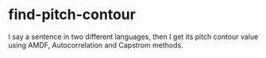 # find-pitch-contour
I say a sentence in two different languages, then I get its pitch contour value using AMDF, Autocorrelation and Capstrom methods.
